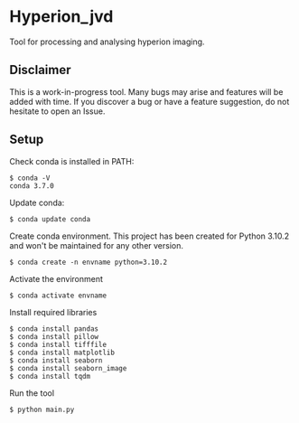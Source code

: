 # Hyperion_jvd

Tool for processing and analysing hyperion imaging.

## Disclaimer

This is a work-in-progress tool. Many bugs may arise and features will be added with time.
If you discover a bug or have a feature suggestion, do not hesitate to open an Issue.

## Setup

Check conda is installed in PATH:
```console
$ conda -V
conda 3.7.0
```
Update conda:
```console
$ conda update conda
```

Create conda environment. This project has been created for Python 3.10.2 and won't be maintained for any other version.
```console
$ conda create -n envname python=3.10.2
```

Activate the environment
```console
$ conda activate envname
```

Install required libraries
```console
$ conda install pandas
$ conda install pillow
$ conda install tifffile
$ conda install matplotlib
$ conda install seaborn
$ conda install seaborn_image
$ conda install tqdm
```

Run the tool
```console
$ python main.py
```